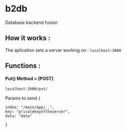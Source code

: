 # b2db
Database backend fusion
## How it works :

The aplication sets a server working on : 
```localhost:3000 ```

## Functions :

#### Put() Method = [POST]
```
localhost:3000/put/
```
Params to send {

    index: "/main/app/..",
    key: "privatekeyoftheserver",
    data: "data"

    }






